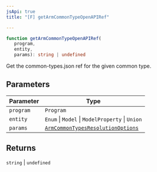 ```yaml
---
jsApi: true
title: "[F] getArmCommonTypeOpenAPIRef"

---
```

```ts
function getArmCommonTypeOpenAPIRef(
   program, 
   entity, 
   params): string | undefined
```

Get the common-types.json ref for the given common type.

## Parameters

| Parameter | Type |
| ------ | ------ |
| `program` | `Program` |
| `entity` | `Enum` \| `Model` \| `ModelProperty` \| `Union` |
| `params` | [`ArmCommonTypesResolutionOptions`](../interfaces/ArmCommonTypesResolutionOptions.md) |

## Returns

`string` \| `undefined`

